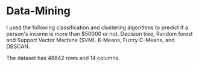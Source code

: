 # Data-Mining


I used the following classification and clustering algorithms to predict if a person's income is more than $50000 or not.
Decision tree, Random forest and Support Vector Machine (SVM).
K-Means, Fuzzy C-Means, and DBSCAN.


The dataset has 48842 rows and 14 columns.
